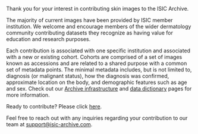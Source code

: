 Thank you for your interest in contributing skin images to the ISIC Archive.

The majority of current images have been provided by ISIC member institution. We welcome and encourage members of the wider dermatology community contributing datasets they recognize as having value for education and research purposes.

Each contribution is associated with one specific institution and associated with a new or existing cohort. Cohorts are comprised of a set of images known as accessions and are related to a shared purpose with a common set of metadata points. The minimal metadata includes, but is not limited to, diagnosis (or malignant status), how the diagnosis was confirmed, approximate location on the body, and demographic features such as age and sex. Check out our [Archive infrastructure](#!/topWithHeader/tightContentTop/about/isicArchiveInfrastructure) and [data dictionary](#!/topWithHeader/tightContentTop/about/isicArchiveDataDictionary) pages for more information.

Ready to contribute? Please click [here](https://api.isic-archive.com/upload/select-or-create-contributor/).

Feel free to reach out with any inquiries regarding your contribution to our team at [support@isic-archive.com](mailto:support@isic-archive.com).